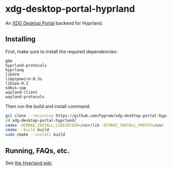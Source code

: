 # xdg-desktop-portal-hyprland

An [XDG Desktop Portal](https://github.com/flatpak/xdg-desktop-portal) backend
for Hyprland.

## Installing

First, make sure to install the required dependencies:

```
gbm
hyprland-protocols
hyprlang
libdrm
libpipewire-0.3s
libspa-0.2
sdbus-cpp
wayland-client
wayland-protocols
```

Then run the build and install command:

```sh
git clone --recursive https://github.com/hyprwm/xdg-desktop-portal-hyprland
cd xdg-desktop-portal-hyprland/
cmake -DCMAKE_INSTALL_LIBEXECDIR=/usr/lib -DCMAKE_INSTALL_PREFIX=/usr -B build
cmake --build build
sudo cmake --install build
```

## Running, FAQs, etc.

See
[the Hyprland wiki](https://wiki.hyprland.org/Useful-Utilities/xdg-desktop-portal-hyprland/)
